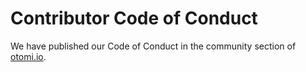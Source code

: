 # Contributor Code of Conduct

We have published our Code of Conduct in the community section of [otomi.io](otomi.io/community/code-of-conduct/).
